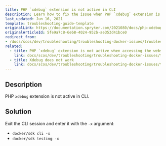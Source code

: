 ```yaml
---
title: PHP `xdebug` extension is not active in CLI
description: Learn how to fix the issue when PHP `xdebug` extension is not active in CLI
last_updated: Jun 16, 2021
template: troubleshooting-guide-template
originalLink: https://documentation.spryker.com/2021080/docs/php-xdebug-extension-is-not-active-in-cli
originalArticleId: 5fe9a7c8-6e68-4024-952b-ae353d41bce0
redirect_from:
- /docs/scos/dev/troubleshooting/troubleshooting-docker-issues/troubleshooting-debugging-in-docker/php-xdebug-extension-is-not-active-in-cli.html
related:
  - title: PHP `xdebug` extension is not active when accessing the website via a browser or curl
    link: docs/scos/dev/troubleshooting/troubleshooting-docker-issues/troubleshooting-debugging-in-docker/php-xdebug-extension-is-not-active-when-accessing-the-website-via-a-browser-or-curl.html
  - title: Xdebug does not work
    link: docs/scos/dev/troubleshooting/troubleshooting-docker-issues/troubleshooting-debugging-in-docker/xdebug-does-not-work.html
---
```


## Description

PHP `xdebug` extension is not active in CLI.

## Solution

Exit the CLI session and enter it with the `-x` argument:

* `docker/sdk cli -x`
* `docker/sdk testing -x`

